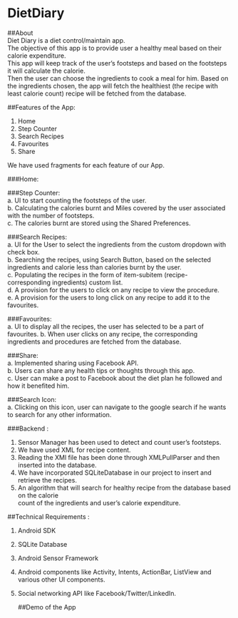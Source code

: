 # DietDiary</br>

##About</br>
Diet Diary is a diet control/maintain app.</br>
The objective of this app is to provide user a healthy meal based on their calorie expenditure.</br>
This app will keep track of the user’s footsteps and based on the footsteps it will calculate the calorie. </br>
Then the user can choose the ingredients to cook a meal for him. Based on the ingredients chosen, the app will fetch the healthiest (the recipe with least calorie count) recipe will be fetched from the database.</br>

##Features of the App:</br>
1. Home</br>
2. Step Counter</br>
3. Search Recipes</br>
4. Favourites</br>
5. Share</br>

We have used fragments for each feature of our App.</br>

###Home:</br>

###Step Counter:</br>
a. UI to start counting the footsteps of the user.</br>
b. Calculating the calories burnt and Miles covered by the user associated with the number of footsteps.</br>
c. The calories burnt are stored using the Shared Preferences.</br>

###Search Recipes:</br>
a. UI for the User to select the ingredients from the custom dropdown with check box.</br>
b. Searching the recipes, using Search Button, based on the selected ingredients and calorie less than calories burnt by the user.</br>
c. Populating the recipes in the form of item-subitem (recipe- corresponding ingredients) custom list.</br>
d. A provision for the users to click on any recipe to view the procedure.</br>
e. A provision for the users to long click on any recipe to add it to the favourites.</br>

###Favourites: </br>
a. UI to display all the recipes, the user has selected to be a part of favourites.
b. When user clicks on any recipe, the corresponding ingredients and procedures are fetched from the database.

###Share:</br>
a. Implemented sharing using Facebook API.</br>
b. Users can share any health tips or thoughts through this app.</br>
c. User can make a post to Facebook about the diet plan he followed and how it benefited him.</br>

###Search Icon:</br>
a. Clicking on this icon, user can navigate to the google search if he wants to search for any other information.</br>

###Back­end :</br>

1. Sensor Manager has been used to detect and count user’s footsteps.</br>
2. We have used XML for recipe content.</br>
3. Reading the XMl file has been done through XMLPullParser and then inserted into the database.</br>
4. We have incorporated SQLiteDatabase in our project to insert and retrieve the recipes.</br>
5. An algorithm that will search for healthy recipe from the database based on the calorie</br>
   count of the ingredients and user’s calorie expenditure.</br>

##Technical Requirements :</br>
1. Android SDK</br>
2. SQLite Database</br>
3. Android Sensor Framework</br>
4. Android components like Activity, Intents, ActionBar, ListView and various other UI components.</br>
5. Social networking API like Facebook/Twitter/LinkedIn.</br>
   
   ##Demo of the App


